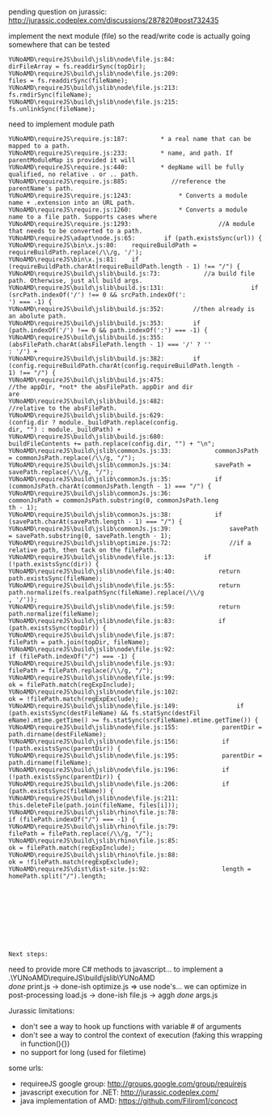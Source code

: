 pending question on jurassic: http://jurassic.codeplex.com/discussions/287820#post732435



implement the next module (file) so the read/write code is actually going somewhere that can be tested



    YUNoAMD\requireJS\build\jslib\node\file.js:84:                dirFileArray = fs.readdirSync(topDir);
    YUNoAMD\requireJS\build\jslib\node\file.js:209:                    files = fs.readdirSync(fileName);
    YUNoAMD\requireJS\build\jslib\node\file.js:213:                    fs.rmdirSync(fileName);
    YUNoAMD\requireJS\build\jslib\node\file.js:215:                    fs.unlinkSync(fileName);
    
    
need to implement module path

    YUNoAMD\requireJS\require.js:187:         * a real name that can be mapped to a path.
    YUNoAMD\requireJS\require.js:233:         * name, and path. If parentModuleMap is provided it will
    YUNoAMD\requireJS\require.js:440:         * depName will be fully qualified, no relative . or .. path.
    YUNoAMD\requireJS\require.js:885:            //reference the parentName's path.
    YUNoAMD\requireJS\require.js:1243:             * Converts a module name + .extension into an URL path.
    YUNoAMD\requireJS\require.js:1260:             * Converts a module name to a file path. Supports cases where
    YUNoAMD\requireJS\require.js:1293:                        //A module that needs to be converted to a path.
    YUNoAMD\requireJS\adapt\node.js:65:        if (path.existsSync(url)) {
    YUNoAMD\requireJS\bin\x.js:80:    requireBuildPath = requireBuildPath.replace(/\\/g, '/');
    YUNoAMD\requireJS\bin\x.js:81:    if (requireBuildPath.charAt(requireBuildPath.length - 1) !== "/") {
    YUNoAMD\requireJS\build\jslib\build.js:73:            //a build file path. Otherwise, just all build args.
    YUNoAMD\requireJS\build\jslib\build.js:131:                        if (srcPath.indexOf('/') !== 0 && srcPath.indexOf(':
    ') === -1) {
    YUNoAMD\requireJS\build\jslib\build.js:352:        //then already is an abolute path.
    YUNoAMD\requireJS\build\jslib\build.js:353:        if (path.indexOf('/') !== 0 && path.indexOf(':') === -1) {
    YUNoAMD\requireJS\build\jslib\build.js:355:                   (absFilePath.charAt(absFilePath.length - 1) === '/' ? ''
    : '/') +
    YUNoAMD\requireJS\build\jslib\build.js:382:        if (config.requireBuildPath.charAt(config.requireBuildPath.length -
    1) !== "/") {
    YUNoAMD\requireJS\build\jslib\build.js:475:                        //the appDir, *not* the absFilePath. appDir and dir
    are
    YUNoAMD\requireJS\build\jslib\build.js:482:                        //relative to the absFilePath.
    YUNoAMD\requireJS\build\jslib\build.js:629:                             (config.dir ? module._buildPath.replace(config.
    dir, "") : module._buildPath) +
    YUNoAMD\requireJS\build\jslib\build.js:680:            buildFileContents += path.replace(config.dir, "") + "\n";
    YUNoAMD\requireJS\build\jslib\commonJs.js:33:            commonJsPath = commonJsPath.replace(/\\/g, "/");
    YUNoAMD\requireJS\build\jslib\commonJs.js:34:            savePath = savePath.replace(/\\/g, "/");
    YUNoAMD\requireJS\build\jslib\commonJs.js:35:            if (commonJsPath.charAt(commonJsPath.length - 1) === "/") {
    YUNoAMD\requireJS\build\jslib\commonJs.js:36:                commonJsPath = commonJsPath.substring(0, commonJsPath.leng
    th - 1);
    YUNoAMD\requireJS\build\jslib\commonJs.js:38:            if (savePath.charAt(savePath.length - 1) === "/") {
    YUNoAMD\requireJS\build\jslib\commonJs.js:39:                savePath = savePath.substring(0, savePath.length - 1);
    YUNoAMD\requireJS\build\jslib\optimize.js:72:                //if a relative path, then tack on the filePath.
    YUNoAMD\requireJS\build\jslib\node\file.js:13:        if (!path.existsSync(dir)) {
    YUNoAMD\requireJS\build\jslib\node\file.js:40:            return path.existsSync(fileName);
    YUNoAMD\requireJS\build\jslib\node\file.js:55:            return path.normalize(fs.realpathSync(fileName).replace(/\\/g
    , '/'));
    YUNoAMD\requireJS\build\jslib\node\file.js:59:            return path.normalize(fileName);
    YUNoAMD\requireJS\build\jslib\node\file.js:83:            if (path.existsSync(topDir)) {
    YUNoAMD\requireJS\build\jslib\node\file.js:87:                    filePath = path.join(topDir, fileName);
    YUNoAMD\requireJS\build\jslib\node\file.js:92:                            if (filePath.indexOf("/") === -1) {
    YUNoAMD\requireJS\build\jslib\node\file.js:93:                                filePath = filePath.replace(/\\/g, "/");
    YUNoAMD\requireJS\build\jslib\node\file.js:99:                            ok = filePath.match(regExpInclude);
    YUNoAMD\requireJS\build\jslib\node\file.js:102:                            ok = !filePath.match(regExpExclude);
    YUNoAMD\requireJS\build\jslib\node\file.js:149:                if (path.existsSync(destFileName) && fs.statSync(destFil
    eName).mtime.getTime() >= fs.statSync(srcFileName).mtime.getTime()) {
    YUNoAMD\requireJS\build\jslib\node\file.js:155:            parentDir = path.dirname(destFileName);
    YUNoAMD\requireJS\build\jslib\node\file.js:156:            if (!path.existsSync(parentDir)) {
    YUNoAMD\requireJS\build\jslib\node\file.js:195:            parentDir = path.dirname(fileName);
    YUNoAMD\requireJS\build\jslib\node\file.js:196:            if (!path.existsSync(parentDir)) {
    YUNoAMD\requireJS\build\jslib\node\file.js:206:            if (path.existsSync(fileName)) {
    YUNoAMD\requireJS\build\jslib\node\file.js:211:                        this.deleteFile(path.join(fileName, files[i]));
    YUNoAMD\requireJS\build\jslib\rhino\file.js:78:                            if (filePath.indexOf("/") === -1) {
    YUNoAMD\requireJS\build\jslib\rhino\file.js:79:                                filePath = filePath.replace(/\\/g, "/");
    YUNoAMD\requireJS\build\jslib\rhino\file.js:85:                            ok = filePath.match(regExpInclude);
    YUNoAMD\requireJS\build\jslib\rhino\file.js:88:                            ok = !filePath.match(regExpExclude);
    YUNoAMD\requireJS\dist\dist-site.js:92:                    length = homePath.split("/").length;    
    
    
    
    
    
    
    
    
    
    
    Next steps:
  need to provide more C# methods to javascript... to implement a .\YUNoAMD\requireJS\build\jslib\YUNoAMD\
    *done* print.js -> done-ish
	optimize.js =>  use node's...  we can optimize in post-processing
	load.js -> done-ish
	file.js ->  aggh
	*done* args.js 


Jurassic limitations:

* don't see a way to hook up functions with variable # of arguments
* don't see a way to control the context of execution (faking this wrapping in function(){})
* no support for long (used for filetime)  
  
  
some urls:
* requireeJS google group: http://groups.google.com/group/requirejs
* javascript execution for .NET:  http://jurassic.codeplex.com/ 
* java implementation of AMD: https://github.com/Filirom1/concoct